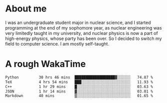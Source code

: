 # About me

I was an undergraduate student major in nuclear science, and I started programming at the end of my sophomore year, as nuclear engineering was very limitedly taught in my university, and nuclear physics is now a part of high-energy physics, whose party has been over. So I decided to switch my field to computer science. I am mostly self-taught.


# A rough WakaTime

<!--START_SECTION:waka-->

```txt
Python         30 hrs 46 mins  ██████████████████▓░░░░░░   74.87 %
TeX            4 hrs 54 mins   ███░░░░░░░░░░░░░░░░░░░░░░   11.93 %
C++            1 hr 29 mins    █░░░░░░░░░░░░░░░░░░░░░░░░   03.63 %
JSON           1 hr 14 mins    ▓░░░░░░░░░░░░░░░░░░░░░░░░   03.01 %
Markdown       40 mins         ▒░░░░░░░░░░░░░░░░░░░░░░░░   01.65 %
```

<!--END_SECTION:waka-->
